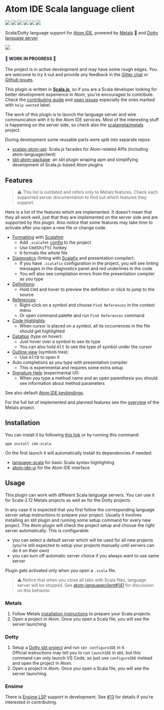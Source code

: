 # Atom IDE Scala language client

[![](https://travis-ci.org/laughedelic/atom-ide-scala.svg?branch=master)](https://travis-ci.org/laughedelic/atom-ide-scala)
[![](https://img.shields.io/github/release/laughedelic/atom-ide-scala/all.svg)](https://github.com/laughedelic/atom-ide-scala/releases/latest)
[![](https://img.shields.io/apm/v/ide-scala.svg)](https://atom.io/packages/ide-scala)
[![](https://img.shields.io/apm/dm/ide-scala.svg)](https://atom.io/packages/ide-scala)
[![](https://img.shields.io/badge/license-MIT-blue.svg)](https://opensource.org/licenses/MIT)
[![](https://img.shields.io/badge/contact-gitter_chat-dd1054.svg)](https://gitter.im/laughedelic/atom-ide-scala)

Scala/Dotty language support for [Atom IDE], powered by [Metals] :metal: and [Dotty language server]

![](https://user-images.githubusercontent.com/766656/34135911-aa78092a-e463-11e7-9fdf-710a8deb4093.png)

#### 🚧 WORK IN PROGRESS 🚧

The project is in active development and may have some rough edges. You are welcome to try it out and provide any feedback in the [Gitter chat](https://gitter.im/laughedelic/atom-ide-scala) or [Github issues](https://github.com/laughedelic/atom-ide-scala/issues).

This plugin is written in **[Scala.js]**, so if you are a Scala developer looking for better development experience in Atom, you're encouraged to contribute. Check the [contributing guide](CONTRIBUTING.md) and [open issues](https://github.com/laughedelic/atom-ide-scala/issues) especially the ones marked with `help wanted` label.

The work of this plugin is to launch the language server and wire communication with it to the Atom IDE services. Most of the interesting stuff is happening on the server side, so check also the [scalameta/metals](https://github.com/scalameta/metals) project.

During development some reusable parts were split into separate repos:

* [scalajs-atom-api](https://github.com/laughedelic/scalajs-atom-api): Scala.js facades for Atom-related APIs (including atom-languageclient)
* [sbt-atom-package](https://github.com/laughedelic/sbt-atom-package): an sbt plugin wraping apm and simplifying development of Scala.js-based Atom plugins

## Features

> ⚠️ This list is outdated and refers only to Metals features. Check each supported server documentation to find out which features they support.

Here is a list of the features which are implemented. It doesn't mean that they all work well, just that they are implemented on the server side and are supported by this plugin. Also notice that some features may take time to activate after you open a new file or change code.

* [Formatting](https://github.com/facebook-atom/atom-ide-ui/blob/master/docs/code-format.md) with [Scalafmt](http://scalameta.org/scalafmt):
  + Add `.scalafmt` [config](http://scalameta.org/scalafmt/#Configuration) to the project
  + Use <kbd>Cmd</kbd><kbd>Shift</kbd><kbd>C</kbd> hotkey
  + It formats the whole file
* [Diagnostics](https://github.com/facebook-atom/atom-ide-ui/blob/master/docs/diagnostics.md) (linting with [Scalafix](https://scalacenter.github.io/scalafix) and presentation compiler):
  + If you have `.scalafix` configuration in the project, you will see linting messages in the diagnostics panel and red underlines in the code
  + You will also see compilation errors from the presentation compiler as you type
* [Definitions](https://github.com/facebook-atom/atom-ide-ui/blob/master/docs/definitions.md):
  + Hold <kbd>Cmd</kbd> and hover to preview the definition or click to jump to the source
* [References](https://github.com/facebook-atom/atom-ide-ui/blob/master/docs/find-references.md):
  + Right-click on a symbol and choose `Find References` in the context menu
  + Or open command palette and run `Find References` command
* [Code Highlights](https://github.com/facebook-atom/atom-ide-ui/blob/master/docs/code-highlight.md):
  + When cursor is placed on a symbol, all its occurrences in the file should get highlighted
* [Datatips](https://github.com/facebook-atom/atom-ide-ui/blob/master/docs/datatips.md) (type on hover):
  + Just hover over a symbol to see its type
  + You can also hold <kbd>Alt</kbd> to see the type of symbol under the cursor
* [Outline view](https://github.com/facebook-atom/atom-ide-ui/blob/master/docs/outline-view.md) (symbols tree):
  + Use <kbd>Alt</kbd><kbd>O</kbd> to open it
* Auto completions as you type with presentation compiler
  + This is experimental and requires some extra setup
* [Signature Help](https://github.com/facebook-atom/atom-ide-ui/blob/master/docs/signature-help.md) (experimental UI):
  + When you type a method name and an open parenthesis you should see information about method parameters

See also default [Atom IDE keybindings](https://github.com/facebook-atom/atom-ide-ui/blob/master/docs/keybindings.md).

For the full list of implemented and planned features see the [overview](https://github.com/scalameta/metals/blob/master/docs/overview.md) of the Metals project.

## Installation

You can install it by following [this link](atom://settings-view/show-package?package=ide-scala) or by running this command:

```
apm install ide-scala
```

On the first launch it will automatically install its dependencies if needed:
+ [language-scala](https://github.com/atom-community/language-scala) for basic Scala syntax highlighting
+ [atom-ide-ui](https://github.com/facebook-atom/atom-ide-ui) for the Atom IDE interface

## Usage

This plugin can work with different Scala language servers. You can use it for Scala-2.12 Metals projects as well as for the Dotty projects.

In any case it is expected that you first follow the corresponding language server setup instructions to prepare your project. Usually it involves installing an sbt plugin and running some setup command for every new project. The Atom plugin will check the project setup and choose the right server automatically. This is configurable:

* you can select a default server which will be used for all new projects (you're still expected to setup your projects manually until servers can do it on their own)
* you can turn off automatic server choice if you always want to use same server

Plugin gets activated only when you open a `.scala` file.

> ⚠️ Notice that when you close all tabs with Scala files, language server will be stopped. See [atom-languageclient#141](https://github.com/atom/atom-languageclient/issues/141) for discussion on this behavior.

### Metals

1. Follow Metals [installation instructions](https://github.com/scalameta/metals/blob/master/docs/installation.md) to prepare your Scala projects.
1. Open a project in Atom. Once you open a Scala file, you will see the server launching.

### Dotty

1. Setup a [Dotty sbt project](https://github.com/lampepfl/dotty-example-project) and run `sbt configureIDE` in it.  
    Official instructions may tell you to run `launchIDE` in sbt, but this command can only launch VS Code, so just use `configureIDE` instead and open the project in Atom.
1. Open a project in Atom. Once you open a Scala file, you will see the server launching.

### Ensime

There is [Ensime LSP](https://github.com/ensime/ensime-server/issues/1918) support in development. See [#13](https://github.com/laughedelic/atom-ide-scala/issues/13) for details if you're interested in contributing.

[Scala]: http://scala-lang.org/
[Scala.js]: https://www.scala-js.org/
[Atom IDE]: https://ide.atom.io/
[Metals]: https://github.com/scalameta/metals
[LSP]: https://github.com/Microsoft/language-server-protocol
[Dotty language server]: http://dotty.epfl.ch/docs/usage/ide-support.html
